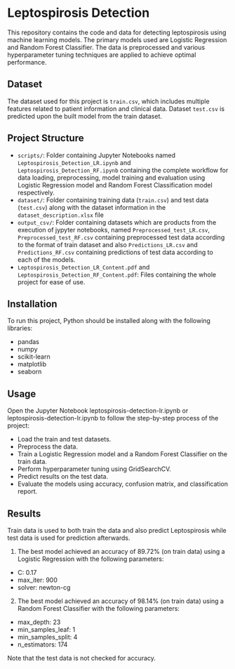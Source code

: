 # Leptospirosis Detection

This repository contains the code and data for detecting leptospirosis using machine learning models. The primary models used are Logistic Regression and Random Forest Classifier. The data is preprocessed and various hyperparameter tuning techniques are applied to achieve optimal performance.

## Dataset

The dataset used for this project is `train.csv`, which includes multiple features related to patient information and clinical data. Dataset `test.csv` is predicted upon the built model from the train dataset.

## Project Structure

- `scripts/`: Folder containing Jupyter Notebooks named `Leptospirosis_Detection_LR.ipynb` and `Leptospirosis_Detection_RF.ipynb` containing the complete workflow for data loading, preprocessing, model training and evaluation using Logistic Regression model and Random Forest Classification model respectively.
- `dataset/`: Folder containing training data (`train.csv`) and test data (`test.csv`) along with the dataset information in the `dataset_description.xlsx` file
- `output_csv/`: Folder containing datasets which are products from the execution of jypyter notebooks, named `Preprocessed_test_LR.csv`, `Preprocessed_test_RF.csv` containing preprocessed test data according to the format of train dataset and also `Predictions_LR.csv` and `Predictions_RF.csv` containing predictions of test data according to each of the models.
- `Leptospirosis_Detection_LR_Content.pdf` and `Leptospirosis_Detection_RF_Content.pdf`: Files containing the whole project for ease of use.

## Installation
To run this project, Python should be installed along with the following libraries:

- pandas
- numpy
- scikit-learn
- matplotlib
- seaborn

## Usage
Open the Jupyter Notebook leptospirosis-detection-lr.ipynb or leptospirosis-detection-lr.ipynb to follow the step-by-step process of the project:

- Load the train and test datasets.
- Preprocess the data.
- Train a Logistic Regression model and a Random Forest Classifier on the train data.
- Perform hyperparameter tuning using GridSearchCV.
- Predict results on the test data.
- Evaluate the models using accuracy, confusion matrix, and classification report.

## Results
Train data is used to both train the data and also predict Leptospirosis while test data is used for prediction afterwards.

1. The best model achieved an accuracy of 89.72% (on train data) using a Logistic Regression with the following parameters:
- C: 0.17
- max_iter: 900
- solver: newton-cg

2. The best model achieved an accuracy of 98.14% (on train data) using a Random Forest Classifier with the following parameters:
- max_depth: 23
- min_samples_leaf: 1
- min_samples_split: 4
- n_estimators: 174

Note that the test data is not checked for accuracy. 
